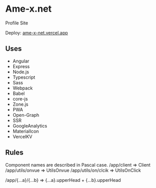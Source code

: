 # Ame-x.net
Profile Site

Deploy: [ame-x-net.vercel.app](ame-x-net.vercel.app)

## Uses
 - Angular
 - Express
 - Node.js
 - Typescript
 - Sass
 - Webpack
 - Babel
 - core-js
 - Zone.js
 - PWA
 - Open-Graph
 - SSR
 - GoogleAnalytics
 - MaterialIcon
 - VercelKV

## Rules
Component names are described in Pascal case.
/app/client => Client
/app/utils/onvue => UtilsOnvue
/app/utils/on/clcik => UtilsOnClick

/app/{...a}/{...b} => {...a}.upperHead + {...b}.upperHead


<!--
On Atomic Design
hello !!
<Icon size="100px" />
<Client>
    <div id="vue-test" [innerHTML]="VueHtml"></div>
    <ClientScript>
        {{ VueScript }}
    </ClientScript>
</Client>
<IconAtom point="●" style="width: 100px; height: 100px;font-size: 25px;" />
-->